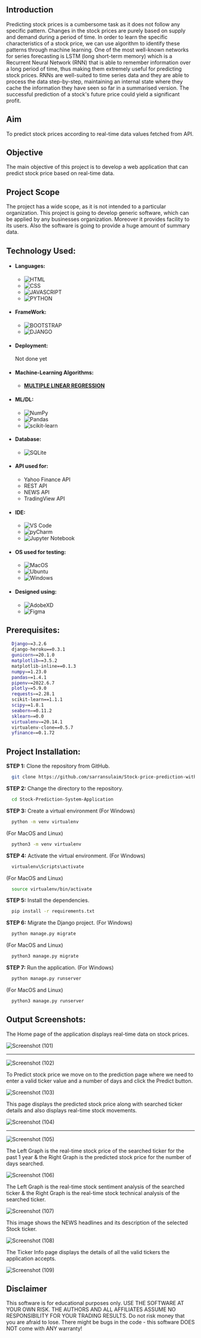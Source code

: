 [//]: # (Hello welcome to my project 
  This project is already uploaded to my GitHub Account where I have deployed this project
  You can find the project here:
)


## Introduction
<p>
  Predicting stock prices is a cumbersome task as it does not follow any specific pattern. Changes in the stock prices are purely based on supply and demand during a period of time. In order to learn the specific characteristics of a stock price, we can use algorithm to identify these patterns through machine learning. One of the most well-known networks for series forecasting is LSTM (long short-term memory) which is a Recurrent Neural Network (RNN) that is able to remember information over a long period of time, thus making them extremely useful for predicting stock prices. RNNs are well-suited to time series data and they are able to process the data step-by-step, maintaining an internal state where they cache the information they have seen so far in a summarised version. The successful prediction of a stock's future price could yield a significant profit.
</p>

## Aim
<p> 
  To predict stock prices according to real-time data values fetched from API.
</p>

## Objective
<p>
  The main objective of this project is to develop a web application that can predict stock price based on real-time data.  
</p>

## Project Scope
<p>
  The project has a wide scope, as it is not intended to a particular organization. This project is going to develop generic software, which can be applied by any businesses organization. Moreover it provides facility to its users. Also the software is going to provide a huge amount of summary data. 
</p>
  
## Technology Used:
- #### Languages:
  - ![HTML](https://img.shields.io/badge/HTML5-E34F26?style=for-the-badge&logo=html5&logoColor=white)
  - ![CSS](https://img.shields.io/badge/CSS3-1572B6?style=for-the-badge&logo=css3&logoColor=white)
  - ![JAVASCRIPT](https://img.shields.io/badge/JavaScript-323330?style=for-the-badge&logo=javascript&logoColor=F7DF1E)
  - ![PYTHON](https://img.shields.io/badge/Python-FFD43B?style=for-the-badge&logo=python&logoColor=darkgreen)
- #### FrameWork:
  - ![BOOTSTRAP](https://img.shields.io/badge/Bootstrap-563D7C?style=for-the-badge&logo=bootstrap&logoColor=white)
  - ![DJANGO](https://img.shields.io/badge/Django-092E20?style=for-the-badge&logo=django&logoColor=green)

- #### Deployment:
  Not done yet 
- #### Machine-Learning Algorithms:
  - <a href="https://en.wikipedia.org/wiki/Linear_regression">**MULTIPLE LINEAR REGRESSION**</a>

- #### ML/DL:
  - ![NumPy](https://img.shields.io/badge/numpy-%23013243.svg?style=for-the-badge&logo=numpy&logoColor=white)
  - ![Pandas](https://img.shields.io/badge/pandas-%23150458.svg?style=for-the-badge&logo=pandas&logoColor=white)
  - ![scikit-learn](https://img.shields.io/badge/scikit--learn-%23F7931E.svg?style=for-the-badge&logo=scikit-learn&logoColor=white)
- #### Database:
  - ![SQLite](https://img.shields.io/badge/SQLite-07405E?style=for-the-badge&logo=sqlite&logoColor=white)
- #### API used for:
  - Yahoo Finance API 
  - REST API
  - NEWS API
  - TradingView API
- #### IDE:
  - ![VS Code](https://img.shields.io/badge/Visual_Studio_Code-0078D4?style=for-the-badge&logo=visual%20studio%20code&logoColor=white)
  - ![pyCharm](https://img.shields.io/badge/PyCharm-000000.svg?&style=for-the-badge&logo=PyCharm&logoColor=white)
  - ![Jupyter Notebook](https://img.shields.io/badge/Jupyter-F37626.svg?&style=for-the-badge&logo=Jupyter&logoColor=white)
- #### OS used for testing:
  - ![MacOS](https://img.shields.io/badge/mac%20os-000000?style=for-the-badge&logo=apple&logoColor=white)
  - ![Ubuntu](https://img.shields.io/badge/Ubuntu-E95420?style=for-the-badge&logo=ubuntu&logoColor=white)
  - ![Windows](https://img.shields.io/badge/Windows-0078D6?style=for-the-badge&logo=windows&logoColor=white)

- #### Designed using:
  - ![AdobeXD](https://img.shields.io/badge/Adobe%20XD-470137?style=for-the-badge&logo=Adobe%20XD&logoColor=#FF61F6)
  - ![Figma](https://img.shields.io/badge/Figma-F24E1E?style=for-the-badge&logo=figma&logoColor=white)

## Prerequisites:
```bash
  Django==3.2.6
  django-heroku==0.3.1
  gunicorn==20.1.0
  matplotlib==3.5.2
  matplotlib-inline==0.1.3
  numpy==1.23.0
  pandas==1.4.1
  pipenv==2022.6.7
  plotly==5.9.0
  requests==2.28.1
  scikit-learn==1.1.1
  scipy==1.8.1
  seaborn==0.11.2
  sklearn==0.0
  virtualenv==20.14.1
  virtualenv-clone==0.5.7
  yfinance==0.1.72
```

## Project Installation:
**STEP 1:** Clone the repository from GitHub.
```bash
  git clone https://github.com/sarransulaim/Stock-price-prediction-with-sentiment-analysis.git
```

**STEP 2:** Change the directory to the repository.
```bash
  cd Stock-Prediction-System-Application
```

**STEP 3:** Create a virtual environment
(For Windows)
```bash
  python -m venv virtualenv
```
(For MacOS and Linux)
```bash
  python3 -m venv virtualenv
```

**STEP 4:** Activate the virtual environment.
(For Windows)
```bash
  virtualenv\Scripts\activate
```
(For MacOS and Linux)
```bash
  source virtualenv/bin/activate
```

**STEP 5:** Install the dependencies.
```bash
  pip install -r requirements.txt
```

**STEP 6:** Migrate the Django project.
(For Windows)
```bash
  python manage.py migrate
```
(For MacOS and Linux)
```bash
  python3 manage.py migrate
```

**STEP 7:** Run the application.
(For Windows)
```bash
  python manage.py runserver
```
(For MacOS and Linux)
```bash
  python3 manage.py runserver
```


## Output Screenshots:
The Home page of the application displays real-time data on stock prices.

![Screenshot (101)](https://github.com/sarransulaim/Stock-price-prediction-with-sentiment-analysis/assets/82736275/ec28f2c3-60d7-46ef-98fe-06d286f8c6ac)

------------------------------------------------------------------------------------------------------------------------------------------------------------------

![Screenshot (102)](https://github.com/sarransulaim/Stock-price-prediction-with-sentiment-analysis/assets/82736275/7181424b-7ee1-446a-a62d-b28c7d227d62)


To Predict stock price we move on to the prediction page where we need to enter a valid ticker value and a number of days and click the Predict button.

![Screenshot (103)](https://github.com/sarransulaim/Stock-price-prediction-with-sentiment-analysis/assets/82736275/93760edb-d148-4e9f-bf37-7d54f4fbca02)


This page displays the predicted stock price along with searched ticker details and also displays real-time stock movements.

![Screenshot (104)](https://github.com/sarransulaim/Stock-price-prediction-with-sentiment-analysis/assets/82736275/63dca41c-abf8-4568-8d8a-7598e3284b9e)

------------------------------------------------------------------------------------------------------------------------------------------------------------------

![Screenshot (105)](https://github.com/sarransulaim/Stock-price-prediction-with-sentiment-analysis/assets/82736275/7fd0d345-674e-42cb-bb9b-0a46c25626f6)


The Left Graph is the real-time stock price of the searched ticker for the past 1 year & the Right Graph is the predicted stock price for the number of days searched.

![Screenshot (106)](https://github.com/sarransulaim/Stock-price-prediction-with-sentiment-analysis/assets/82736275/de89b45b-7c5b-491f-bc95-a519155ed1fa)


The Left Graph is the real-time stock sentiment analysis of the searched ticker & the Right Graph is the real-time stock technical analysis of the searched ticker.

![Screenshot (107)](https://github.com/sarransulaim/Stock-price-prediction-with-sentiment-analysis/assets/82736275/cbbd0cd3-3a46-416b-a32d-876bd8221c75)


This image shows the NEWS headlines and its description of the selected Stock ticker.

![Screenshot (108)](https://github.com/sarransulaim/Stock-price-prediction-with-sentiment-analysis/assets/82736275/392c5906-96b9-4c57-b015-3b3cf2eebf26)


The Ticker Info page displays the details of all the valid tickers the application accepts.

![Screenshot (109)](https://github.com/sarransulaim/Stock-price-prediction-with-sentiment-analysis/assets/82736275/5e624216-4e36-40b0-9c99-b8c7ffb296aa)




## Disclaimer
<p>
This software is for educational purposes only. USE THE SOFTWARE AT YOUR OWN RISK. THE AUTHORS AND ALL AFFILIATES ASSUME NO RESPONSIBILITY FOR YOUR TRADING RESULTS. Do not risk money that you are afraid to lose. There might be bugs in the code - this software DOES NOT come with ANY warranty!
</p>
